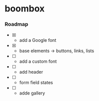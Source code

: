 # boombox

### Roadmap
- [x] - add a Google font
- [x] - base elements -> buttons, links, lists
- [ ] - add a custom font
- [ ] - add header
- [ ] - form field states
- [ ] - adde gallery